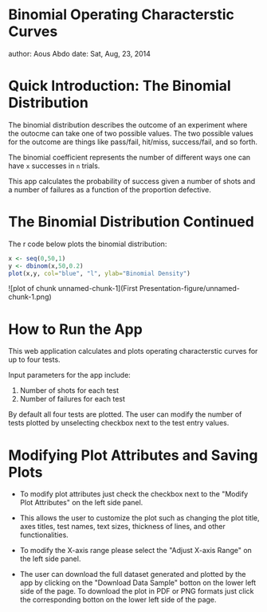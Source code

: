 Binomial Operating Characterstic Curves
========================================================
author: Aous Abdo
date: Sat, Aug, 23, 2014

Quick Introduction: The Binomial Distribution
========================================================

The binomial distribution describes the outcome of an experiment where the outocme can take one of two possible values. 
The two possible values for the outcome are things like pass/fail, hit/miss, success/fail, and so forth.  

The binomial coefficient represents the number of different ways one can have `x` successes in `n` trials.  

This app calculates the probability of success given a number of shots and a number of failures as a function of the proportion defective.   

The Binomial Distribution Continued
========================================================
The r code below plots the binomial distribution:


```r
x <- seq(0,50,1)
y <- dbinom(x,50,0.2)
plot(x,y, col="blue", "l", ylab="Binomial Density")
```

![plot of chunk unnamed-chunk-1](First Presentation-figure/unnamed-chunk-1.png) 

How to Run the App
========================================================
This web application calculates and plots operating characterstic curves for up to four tests. 

Input parameters for the app include:  

1. Number of shots for each test  
2. Number of failures for each test

By default all four tests are plotted. The user can modify the number of tests plotted by unselecting checkbox
next to the test entry values. 


Modifying Plot Attributes and Saving Plots
========================================================
* To modify plot attributes just check the checkbox next to the "Modify Plot Attributes" on the left side panel.  

* This allows the user to customize the plot such as changing the plot title, axes titles, test names, text sizes, thickness of lines, and other functionalities.

* To modify the X-axis range please select the "Adjust X-axis Range" on the left side panel.

* The user can download the full dataset generated and plotted by the app by clicking on the "Download Data Sample" botton 
on the lower left side of the page. To download the plot in PDF or PNG formats just click the corresponding botton on the lower left side of the page. 
